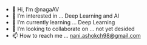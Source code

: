 - 👋 Hi, I’m @nagaAV
- 👀 I’m interested in ... Deep Learning and AI
- 🌱 I’m currently learning ... Deep Learning 
- 💞️ I’m looking to collaborate on ... not yet desided
- 📫 How to reach me ... nani.ashokch98@gmail.com

<!---
nagaAV/nagaAV is a ✨ special ✨ repository because its `README.md` (this file) appears on your GitHub profile.
You can click the Preview link to take a look at your changes.
--->
